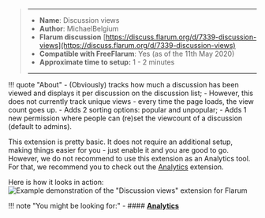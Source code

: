 > ---
> - **Name**: Discussion views
> - **Author**: MichaelBelgium
> - **Flarum discussion** [https://discuss.flarum.org/d/7339-discussion-views](https://discuss.flarum.org/d/7339-discussion-views)
> - **Compatible with FreeFlarum**: Yes (as of the 11th May 2020)
> - **Approximate time to setup:** 1 - 2 minutes
>
> ---

!!! quote "About"
    - (Obviously) tracks how much a discussion has been viewed and displays it per discussion on the discussion list;
      - However, this does not currently track unique views - every time the page loads, the view count goes up.
    - Adds 2 sorting options: popular and unpopular;
    - Adds 1 new permission where people can (re)set the viewcount of a discussion (default to admins).

This extension is pretty basic. It does not require an additional setup, making things easier for you - just enable it and you are good to go.
However, we do not recommend to use this extension as an Analytics tool. For that, we recommend you to check out the [Analytics](https://www.freeflarum.com/docs/howto/extensions/Analytics/) extension.

Here is how it looks in action:
![Example demonstration of the "Discussion views" extension for Flarum](https://cdn.discordapp.com/attachments/585143304467906581/709348540597403658/unknown.png)

!!! note "You might be looking for:"
    - #### **[Analytics](https://www.freeflarum.com/docs/howto/extensions/Analytics/)**

